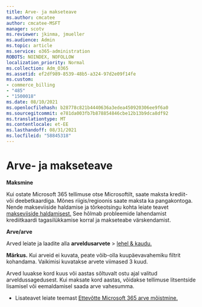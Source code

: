 ```yaml
---
title: Arve- ja makseteave
ms.author: cmcatee
author: cmcatee-MSFT
manager: scotv
ms.reviewer: jkinma, jmueller
ms.audience: Admin
ms.topic: article
ms.service: o365-administration
ROBOTS: NOINDEX, NOFOLLOW
localization_priority: Normal
ms.collection: Adm_O365
ms.assetid: ef2df989-8539-48b5-a324-97d2e09f14fe
ms.custom:
- commerce_billing
- "485"
- "1500018"
ms.date: 08/10/2021
ms.openlocfilehash: b28778c821b4440636a3edea450920306ee9f6a0
ms.sourcegitcommit: e781da003fb7b878854846cbe12b13b9dca8df92
ms.translationtype: MT
ms.contentlocale: et-EE
ms.lasthandoff: 08/31/2021
ms.locfileid: "58845318"
---
```

# <a name="invoice-and-payment-information"></a>Arve- ja makseteave

**Maksmine**

Kui ostate Microsoft 365 tellimuse otse Microsoftilt, saate maksta krediit- või deebetkaardiga.  Mõnes riigis/regioonis saate maksta ka pangakontoga.  Nende makseviiside haldamise ja tõrkeotsingu kohta leiate teavet [makseviiside haldamisest.](https://docs.microsoft.com/microsoft-365/commerce/billing-and-payments/manage-payment-methods) See hõlmab probleemide lahendamist krediitkaardi tagasilükkamise korral ja makseteabe värskendamist.

**Arve/arve**

Arved leiate ja laadite alla **arveldusarvete**  >  [lehel & kaudu.](https://go.microsoft.com/fwlink/p/?linkid=848039)  

**Märkus.** Kui arveid ei kuvata, peate võib-olla kuupäevavahemiku filtrit kohandama.  Vaikimisi kuvatakse arvete viimased 3 kuud.

Arved luuakse kord kuus või aastas sõltuvalt ostu ajal valitud arveldussagedusest.  Kui maksate kord aastas, võidakse tellimuse litsentside lisamisel või eemaldamisel saada arve vahesumma.

- Lisateavet leiate teemast [Ettevõtte Microsoft 365 arve mõistmine.](https://docs.microsoft.com/microsoft-365/commerce/billing-and-payments/understand-your-invoice2)
